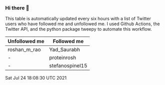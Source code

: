 ### Hi there 👋

This table is automatically updated every six hours with a list of Twitter users who have followed me and unfollowed me. I used Github Actions, the Twitter API, and the python package tweepy to automate this workflow.

| Unfollowed me |  Followed me |
| --- | --- |
|roshan_m_rao|Yad_Saurabh|
|-|proteinrosh|
|-|stefanospinel15|
Sat Jul 24 18:08:30 UTC 2021
